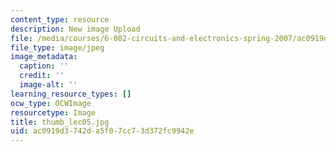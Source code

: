 ```yaml
---
content_type: resource
description: New image Upload
file: /media/courses/6-002-circuits-and-electronics-spring-2007/ac0919d3742da5f07cc73d372fc9942e_thumb_lec05.jpg
file_type: image/jpeg
image_metadata:
  caption: ''
  credit: ''
  image-alt: ''
learning_resource_types: []
ocw_type: OCWImage
resourcetype: Image
title: thumb_lec05.jpg
uid: ac0919d3-742d-a5f0-7cc7-3d372fc9942e
---
```

